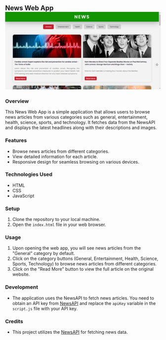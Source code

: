 **News Web App**
![alt text](download.jpg)
---

### Overview
This News Web App is a simple application that allows users to browse news articles from various categories such as general, entertainment, health, science, sports, and technology. It fetches data from the NewsAPI and displays the latest headlines along with their descriptions and images.

### Features
- Browse news articles from different categories.
- View detailed information for each article.
- Responsive design for seamless browsing on various devices.

### Technologies Used
- HTML
- CSS
- JavaScript

### Setup
1. Clone the repository to your local machine.
2. Open the `index.html` file in your web browser.

### Usage
1. Upon opening the web app, you will see news articles from the "General" category by default.
2. Click on the category buttons (General, Entertainment, Health, Science, Sports, Technology) to browse news articles from different categories.
3. Click on the "Read More" button to view the full article on the original website.

### Development
- The application uses the NewsAPI to fetch news articles. You need to obtain an API key from [NewsAPI](https://newsapi.org/) and replace the `apiKey` variable in the `script.js` file with your API key.

### Credits
- This project utilizes the [NewsAPI](https://newsapi.org/) for fetching news data.
